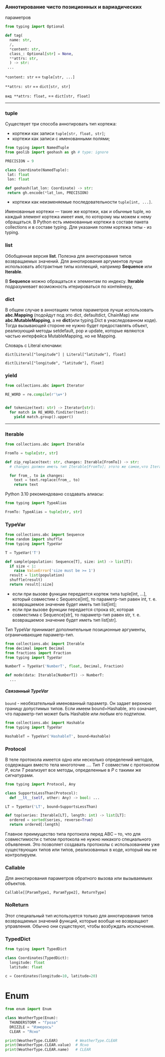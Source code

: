 ### Аннотирование чисто позиционных и вариадических
параметров

```python
from typing import Optional

def tag(
  name: str,
  /,
  *content: str,
  class_: Optional[str] = None,
  **attrs: str,
  ) -> str:
 ...
```
`*content: str` == `tuple[str, ...]`

`**attrs: str` == `dict[str, str]`

`вид **attrs: float,` == `dict[str, float]`

---

### tuple

Существует три способа аннотировать тип кортежа:

  - кортежи как записи `tuple[str, float, str]`;
  - кортежи как записи с именованными полями;
 ```python
from typing import NamedTuple
from geolib import geohash as gh # type: ignore

PRECISION = 9

class Coordinate(NamedTuple):
  lat: float
  lon: float

def geohash(lat_lon: Coordinate) -> str:
  return gh.encode(*lat_lon, PRECISION)
  ```
 
  - кортежи как неизменяемые последовательности `tuple[int, ...]`.
 
 Именованные кортежи — такие же кортежи, как и обычные tuple, но каждый элемент кортежа имеет имя, по которому мы можем к нему обращаться.
 В Python есть именованные кортежи в составе пакета collections и в составе typing.
 Для указания полям кортежа типы - из typing.

### list

Обобщенная версия **list**. Полезна для аннотирования типов возвращаемых значений. Для аннотирования аргументов лучше использовать абстрактные типы коллекций, например **Sequence** или **Iterable**.

В **Sequence** можно обращаться к элементам по индексу.
**Iterable** подразумевает возможность итерироваться по контейнеру,

### dict

В общем случае в аннотациях типов параметров лучше использовать **abc.Mapping** (подойдут под это dict, defaultdict, ChainMap) или **abc.MutableMapping**, а не **dict**(или typing.Dict в унаследованном коде).
Тогда вызывающей стороне не нужно будет предоставлять объект, реализующий методы setdefault, pop и update, которые являются частью интерфейса MutableMapping, но не Mapping.

Словарь с Literal ключами:

`dict[Literal["longitude"] | Literal["latitude"], float]`

`dict[Literal["longitude", "latitude"], float]`

### yield

```python
from collections.abc import Iterator

RE_WORD = re.compile(r'\w+')


def tokenize(text: str) -> Iterator[str]:
  for match in RE_WORD.finditer(text):
    yield match.group().upper()
```

---

### Iterable

```python
from collections.abc import Iterable

FromTo = tuple[str, str]  

def zip_replace(text: str, changes: Iterable[FromTo]) -> str:
  # changes должен иметь тип Iterable[FromTo]; этото же самое,что Iterable[tuple[str,str]], но короче и легче воспринимается.

  for from_, to in changes:
    text = text.replace(from_, to)
    return text
```

Python 3.10 рекомендовано создавать алиасы:

```python
from typing import TypeAlias

FromTo: TypeAlias = tuple[str, str]
```

### TypeVar

```python
from collections.abc import Sequence
from random import shuffle
from typing import TypeVar

T = TypeVar('T')

def sample(population: Sequence[T], size: int) -> list[T]:
  if size < 1:
    raise ValueError('size must be >= 1')
  result = list(population)
  shuffle(result)
  return result[:size]
```

- если при вызове функции передается кортеж типа tuple[int, ...], который совместим с Sequence[int], то параметр-тип равен int, т. е. возвращаемое значение будет иметь тип list[int];
- если при вызове функции передается строка str, которая совместима с Sequence[str], то параметр-тип равен str, т. е. возвращаемое значение будет иметь тип list[str].

Тип TypeVar принимает дополнительные позиционные аргументы, ограничивающие параметр-тип.
```python
from collections.abc import Iterable
from decimal import Decimal
from fractions import Fraction
from typing import TypeVar

NumberT = TypeVar('NumberT', float, Decimal, Fraction)

def mode(data: Iterable[NumberT]) -> NumberT:
  ...
```

##### Связанный TypeVar

`bound` - необязательный именованный параметр. Он задает верхнюю границу допустимых типов.
Если имеем bound=Hashable, это означает, что параметр-тип может быть Hashable или любым его подтипом.

```python
from collections.abc import Hashable
from typing import TypeVar

HashableT = TypeVar('HashableT', bound=Hashable)
```

### Protocol
В теле протокола имеется одно или несколько определений методов, содержащих вместо тела многоточие ....
Тип *T* совместим с протоколом *P*, если *T* реализует все методы, определенные в *P* с такими же сигнатурами.

```python
from typing import Protocol, Any

class SupportsLessThan(Protocol):
  def __lt__(self, other: Any) -> bool: ...

LT = TypeVar('LT', bound=SupportsLessThan)

def top(series: Iterable[LT], length: int) -> list[LT]:
  ordered = sorted(series, reverse=True)
  return ordered[:length]
```

Главное преимущество типа протокола перед ABC – то, что для совместимости с типом протокола не нужно никакого специального объявления. 
Это позволяет создавать протоколы с использованием уже существующих типов или типов, реализованных в коде, который мы не контролируем.

### Callable
Для аннотирования параметров обратного вызова или вызываемыех объектов.


```
Callable[[ParamType1, ParamType2], ReturnType]
```

### NoReturn

Этот специальный тип используется только для аннотирования типов возвращаемых значений функций, которые вообще не возвращают управления.
Обычно они существуют, чтобы возбуждать исключение.

### TypedDict

```python
from typing import TypedDict

class Coordinates(TypedDict):
  longitude: float
  latitude: float
  
c = Coordinates(longitude=10, latitude=20)
```


# Enum

```python
from enum import Enum

class WeatherType(Enum):
  THUNDERSTORM = "Гроза"
  DRIZZLE = "Изморось"
  CLEAR = "Ясно"

print(WeatherType.CLEAR)        # WeatherType.CLEAR
print(WeatherType.CLEAR.value)  # Ясно
print(WeatherType.CLEAR.name)   # CLEAR
```
